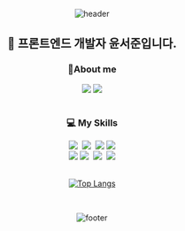 <div align="center">

![header](https://capsule-render.vercel.app/api?type=waving&color=0:88B14B,100:91EAE4&height=150&section=header&text=Seojun's%20GitHub&fontSize=30&fontColor=ffffff&fontAlignY=35)

<div align="center">

## 🌳 프론트엔드 개발자 윤서준입니다.


<h3>🌱About me</h3> 
<a href="https://velog.io/@sj_yun" target="_blank"><img src="https://img.shields.io/badge/Velog-20C997?style=flat-square&logo=velog&logoColor=white"/></a>
<a href="mailto:pcohad12@gmail.com/" target="_blank"><img src="https://img.shields.io/badge/gmail-F24E1E?style=flat-square&logo=gmail&logoColor=white"/></a>
<br/>

<br>
<div align="center">
  <h3>💻 My Skills</h3>
<div>
	<img src="https://img.shields.io/badge/HTML-E34F26?style=flat-square&logo=HTML5&logoColor=white"/>&nbsp
	<img src="https://img.shields.io/badge/CSS-1572B6?style=flat-square&logo=CSS3&logoColor=white"/>&nbsp
	<img src="https://img.shields.io/badge/JavaScript-F7DF1E?style=flat-square&logo=JavaScript&logoColor=black"/>
  <img src="https://img.shields.io/badge/React-61DAFB?style=flat-square&logo=React&logoColor=white"/><br>
<img src="https://img.shields.io/badge/React Query-FF4154?style=flat-square&logo=reactquery&logoColor=white"/>
  <img src="https://img.shields.io/badge/typescript-3178C6?style=flat-square&logo=typescript&logoColor=white"/>&nbsp
  <img src="https://img.shields.io/badge/figma-F24E1E?style=flat-square&logo=figma&logoColor=white"/>&nbsp
  <img src="https://img.shields.io/badge/github-181717?style=flat-square&logo=github&logoColor=white">
</div>



<br>

[![Top Langs](https://github-readme-stats.vercel.app/api/top-langs/?username=junny97&hide=scss&layout=compact)](https://github.com/anuraghazra/github-readme-stats)

<br>




<div align="center">

![footer](https://capsule-render.vercel.app/api?type=waving&color=0:88B14B,100:91EAE4&height=150&section=footer&text=&fontSize=50)
</div>
